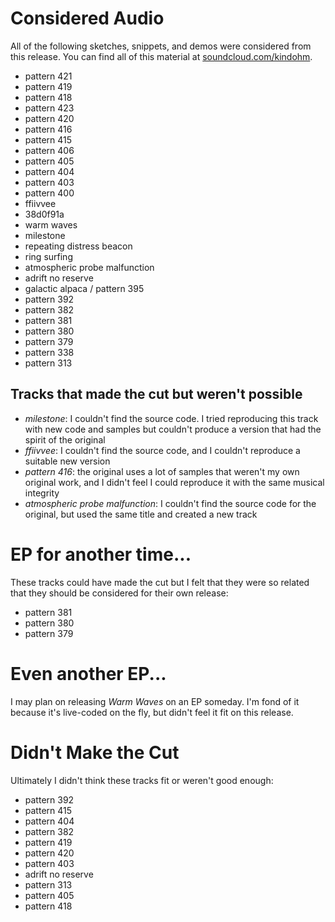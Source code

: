 # Considered Audio

All of the following sketches, snippets, and demos were
considered from this release. You can find all of this material
at [soundcloud.com/kindohm](https://soundcloud.com/kindohm).

- pattern 421
- pattern 419
- pattern 418
- pattern 423
- pattern 420
- pattern 416
- pattern 415
- pattern 406
- pattern 405
- pattern 404
- pattern 403
- pattern 400
- ffiivvee
- 38d0f91a
- warm waves
- milestone
- repeating distress beacon
- ring surfing
- atmospheric probe malfunction
- adrift no reserve
- galactic alpaca / pattern 395
- pattern 392
- pattern 382
- pattern 381
- pattern 380
- pattern 379
- pattern 338
- pattern 313

## Tracks that made the cut but weren't possible

- _milestone_: I couldn't find the source code. I tried reproducing
this track with new code and samples but couldn't produce a version
that had the spirit of the original
- _ffiivvee_: I couldn't find the source code, and I couldn't reproduce
a suitable new version
- _pattern 416_: the original uses a lot of samples that weren't my own original work, and I didn't feel I could reproduce it with the same
musical integrity
- _atmospheric probe malfunction_: I couldn't find the source code
for the original, but used the same title and created a new track


# EP for another time...
These tracks could have made the cut but I felt that they were
so related that they should be considered for their own release:

- pattern 381
- pattern 380
- pattern 379

# Even another EP...
I may plan on releasing _Warm Waves_ on an EP someday. I'm fond of it
because it's live-coded on the fly, but didn't feel it fit on this
release.


# Didn't Make the Cut
Ultimately I didn't think these tracks fit or weren't good enough:

- pattern 392
- pattern 415
- pattern 404
- pattern 382
- pattern 419
- pattern 420
- pattern 403
- adrift no reserve
- pattern 313
- pattern 405
- pattern 418
